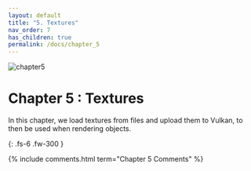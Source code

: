```yaml
---
layout: default
title: "5. Textures"
nav_order: 7
has_children: true
permalink: /docs/chapter_5
---
```

![chapter5]({{site.baseurl}}/diagrams/chapter5.png)
# Chapter 5 : Textures

In this chapter, we load textures from files and upload them to Vulkan, to then be used when rendering objects.

{: .fs-6 .fw-300 }


{% include comments.html term="Chapter 5 Comments" %}